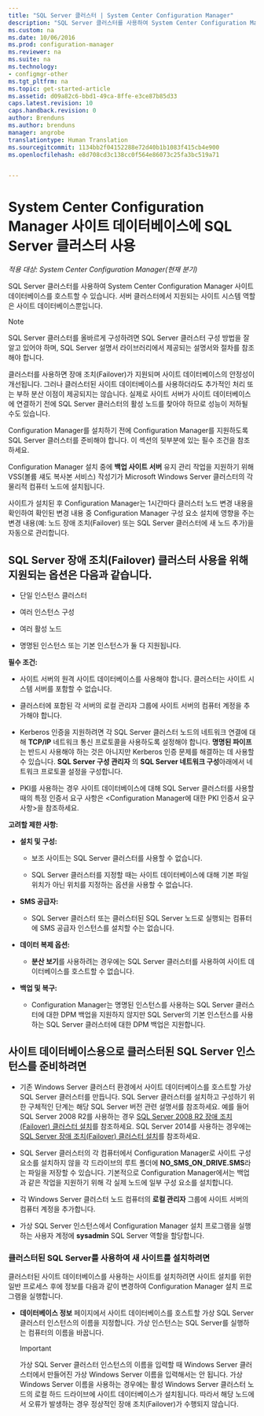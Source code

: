 ```yaml
---
title: "SQL Server 클러스터 | System Center Configuration Manager"
description: "SQL Server 클러스터를 사용하여 System Center Configuration Manager 사이트 데이터베이스를 호스트할 수 있습니다. 지원되는 옵션에 대한 정보를 포함합니다."
ms.custom: na
ms.date: 10/06/2016
ms.prod: configuration-manager
ms.reviewer: na
ms.suite: na
ms.technology:
- configmgr-other
ms.tgt_pltfrm: na
ms.topic: get-started-article
ms.assetid: d09a82c6-bbd1-49ca-8ffe-e3ce87b85d33
caps.latest.revision: 10
caps.handback.revision: 0
author: Brenduns
ms.author: brenduns
manager: angrobe
translationtype: Human Translation
ms.sourcegitcommit: 1134bb2f04152288e72d40b1b1083f415cb4e900
ms.openlocfilehash: e8d708cd3c138cc0f564e86073c25fa3bc519a71


---
```

# <a name="use-a-sql-server-cluster-for-the-system-center-configuration-manager-site-database"></a>System Center Configuration Manager 사이트 데이터베이스에 SQL Server 클러스터 사용

*적용 대상: System Center Configuration Manager(현재 분기)*


 SQL Server 클러스터를 사용하여 System Center Configuration Manager 사이트 데이터베이스를 호스트할 수 있습니다. 서버 클러스터에서 지원되는 사이트 시스템 역할은 사이트 데이터베이스뿐입니다.  

> [!NOTE]  
>  SQL Server 클러스터를 올바르게 구성하려면 SQL Server 클러스터 구성 방법을 잘 알고 있어야 하며, SQL Server 설명서 라이브러리에서 제공되는 설명서와 절차를 참조해야 합니다.  

 클러스터를 사용하면 장애 조치(Failover)가 지원되며 사이트 데이터베이스의 안정성이 개선됩니다. 그러나 클러스터된 사이트 데이터베이스를 사용하더라도 추가적인 처리 또는 부하 분산 이점이 제공되지는 않습니다. 실제로 사이트 서버가 사이트 데이터베이스에 연결하기 전에 SQL Server 클러스터의 활성 노드를 찾아야 하므로 성능이 저하될 수도 있습니다.  

 Configuration Manager를 설치하기 전에 Configuration Manager를 지원하도록 SQL Server 클러스터를 준비해야 합니다. 이 섹션의 뒷부분에 있는 필수 조건을 참조하세요.  

 Configuration Manager 설치 중에 **백업 사이트 서버** 유지 관리 작업을 지원하기 위해 VSS(볼륨 섀도 복사본 서비스) 작성기가 Microsoft Windows Server 클러스터의 각 물리적 컴퓨터 노드에 설치됩니다.  

 사이트가 설치된 후 Configuration Manager는 1시간마다 클러스터 노드 변경 내용을 확인하여 확인된 변경 내용 중 Configuration Manager 구성 요소 설치에 영향을 주는 변경 내용(예: 노드 장애 조치(Failover) 또는 SQL Server 클러스터에 새 노드 추가)을 자동으로 관리합니다.  

## <a name="supported-options-for-using-a-sql-server-failover-cluster"></a>SQL Server 장애 조치(Failover) 클러스터 사용을 위해 지원되는 옵션은 다음과 같습니다.

-   단일 인스턴스 클러스터  

-   여러 인스턴스 구성  

-   여러 활성 노드  

-   명명된 인스턴스 또는 기본 인스턴스가 둘 다 지원됩니다.  

**필수 조건:**  

-   사이트 서버의 원격 사이트 데이터베이스를 사용해야 합니다. 클러스터는 사이트 시스템 서버를 포함할 수 없습니다.  

-   클러스터에 포함된 각 서버의 로컬 관리자 그룹에 사이트 서버의 컴퓨터 계정을 추가해야 합니다.  

-   Kerberos 인증을 지원하려면 각 SQL Server 클러스터 노드의 네트워크 연결에 대해 **TCP/IP** 네트워크 통신 프로토콜을 사용하도록 설정해야 합니다. **명명된 파이프** 는 반드시 사용해야 하는 것은 아니지만 Kerberos 인증 문제를 해결하는 데 사용할 수 있습니다. **SQL Server 구성 관리자** 의 **SQL Server 네트워크 구성**아래에서 네트워크 프로토콜 설정을 구성합니다.  

-   PKI를 사용하는 경우 사이트 데이터베이스에 대해 SQL Server 클러스터를 사용할 때의 특정 인증서 요구 사항은 &lt;Configuration Manager에 대한 PKI 인증서 요구 사항>을 참조하세요.  

**고려할 제한 사항:**  

-   **설치 및 구성:**  

    -   보조 사이트는 SQL Server 클러스터를 사용할 수 없습니다.  

    -   SQL Server 클러스터를 지정할 때는 사이트 데이터베이스에 대해 기본 파일 위치가 아닌 위치를 지정하는 옵션을 사용할 수 없습니다.  

-   **SMS 공급자:**  

    -   SQL Server 클러스터 또는 클러스터된 SQL Server 노드로 실행되는 컴퓨터에 SMS 공급자 인스턴스를 설치할 수는 없습니다.  

-   **데이터 복제 옵션:**  

    -   **분산 보기**를 사용하려는 경우에는 SQL Server 클러스터를 사용하여 사이트 데이터베이스를 호스트할 수 없습니다.  

-   **백업 및 복구:**  

    -   Configuration Manager는 명명된 인스턴스를 사용하는 SQL Server 클러스터에 대한 DPM 백업을 지원하지 않지만 SQL Server의 기본 인스턴스를 사용하는 SQL Server 클러스터에 대한 DPM 백업은 지원합니다.  

## <a name="to-prepare-a-clustered-sql-server-instance-for-the-site-database"></a>사이트 데이터베이스용으로 클러스터된 SQL Server 인스턴스를 준비하려면  

-   기존 Windows Server 클러스터 환경에서 사이트 데이터베이스를 호스트할 가상 SQL Server 클러스터를 만듭니다. SQL Server 클러스터를 설치하고 구성하기 위한 구체적인 단계는 해당 SQL Server 버전 관련 설명서를 참조하세요. 예를 들어 SQL Server 2008 R2를 사용하는 경우  [SQL Server 2008 R2 장애 조치(Failover) 클러스터 설치](http://go.microsoft.com/fwlink/p/?LinkId=240231)를 참조하세요. SQL Server 2014를 사용하는 경우에는 [SQL Server 장애 조치(Failover) 클러스터 설치](https://technet.microsoft.com/library/hh231721\(v=sql.120\).aspx)를 참조하세요.  

-   SQL Server 클러스터의 각 컴퓨터에서 Configuration Manager로 사이트 구성 요소를 설치하지 않을 각 드라이브의 루트 폴더에 **NO_SMS_ON_DRIVE.SMS**라는 파일을 저장할 수 있습니다. 기본적으로 Configuration Manager에서는 백업과 같은 작업을 지원하기 위해 각 실제 노드에 일부 구성 요소를 설치합니다.  

-   각 Windows Server 클러스터 노드 컴퓨터의 **로컬 관리자** 그룹에 사이트 서버의 컴퓨터 계정을 추가합니다.  

-   가상 SQL Server 인스턴스에서 Configuration Manager 설치 프로그램을 실행하는 사용자 계정에 **sysadmin** SQL Server 역할을 할당합니다.  

### <a name="to-install-a-new-site-using-a-clustered-sql-server"></a>클러스터된 SQL Server를 사용하여 새 사이트를 설치하려면  
 클러스터된 사이트 데이터베이스를 사용하는 사이트를 설치하려면 사이트 설치를 위한 일반 프로세스 후에 정보를 다음과 같이 변경하여 Configuration Manager 설치 프로그램을 실행합니다.  

-   **데이터베이스 정보** 페이지에서 사이트 데이터베이스를 호스트할 가상 SQL Server 클러스터 인스턴스의 이름을 지정합니다.  가상 인스턴스는 SQL Server를 실행하는 컴퓨터의 이름을 바꿉니다.  

    > [!IMPORTANT]  
    >  가상 SQL Server 클러스터 인스턴스의 이름을 입력할 때 Windows Server 클러스터에서 만들어진 가상 Windows Server 이름을 입력해서는 안 됩니다. 가상 Windows Server 이름을 사용하는 경우에는 활성 Windows Server 클러스터 노드의 로컬 하드 드라이브에 사이트 데이터베이스가 설치됩니다. 따라서 해당 노드에서 오류가 발생하는 경우 정상적인 장애 조치(Failover)가 수행되지 않습니다.  



<!--HONumber=Nov16_HO1-->


